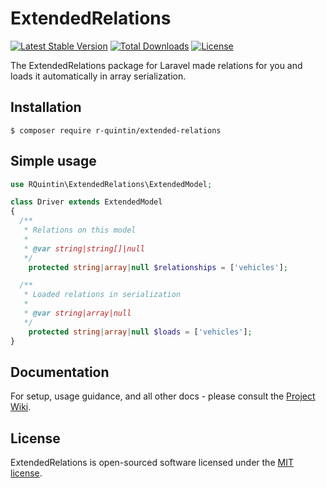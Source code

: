 ExtendedRelations
==============
[![Latest Stable Version](http://poser.pugx.org/r-quintin/extended-relations/v)](https://packagist.org/packages/r-quintin/extended-relations)
[![Total Downloads](http://poser.pugx.org/r-quintin/extended-relations/downloads)](https://packagist.org/packages/r-quintin/extended-relations)
[![License](http://poser.pugx.org/r-quintin/extended-relations/license)](https://packagist.org/packages/r-quintin/extended-relations)


The ExtendedRelations package for Laravel made relations for you and loads it automatically in array serialization.

## Installation
```
$ composer require r-quintin/extended-relations
```

## Simple usage
```php
use RQuintin\ExtendedRelations\ExtendedModel;

class Driver extends ExtendedModel
{
  /**
   * Relations on this model
   *
   * @var string|string[]|null
   */
    protected string|array|null $relationships = ['vehicles'];

  /**
   * Loaded relations in serialization
   *
   * @var string|array|null
   */
    protected string|array|null $loads = ['vehicles'];
}
```

## Documentation
For setup, usage guidance, and all other docs - please consult the [Project Wiki](https://github.com/r-quintin/ExtendedRelations/wiki).


## License
ExtendedRelations is open-sourced software licensed under the [MIT license](LICENSE).
